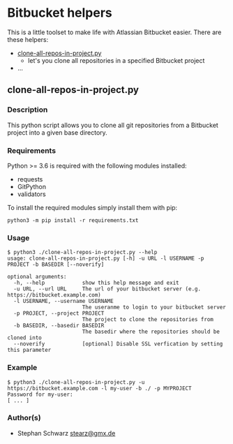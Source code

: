 # Bitbucket helpers

This is a little toolset to make life with Atlassian Bitbucket easier.
There are these helpers:
- [clone-all-repos-in-project.py](#clone-all-repos-in-project.py)
  - let's you clone all repositories in a specified Bitbucket project
- ...
## clone-all-repos-in-project.py

### Description

This python script allows you to clone all git repositories from a Bitbucket project into a given base directory.

### Requirements

Python >= 3.6 is required with the following modules installed:

- requests
- GitPython
- validators

To install the required modules simply install them with pip:

    python3 -m pip install -r requirements.txt

### Usage

    $ python3 ./clone-all-repos-in-project.py --help
    usage: clone-all-repos-in-project.py [-h] -u URL -l USERNAME -p PROJECT -b BASEDIR [--noverify]

    optional arguments:
      -h, --help            show this help message and exit
      -u URL, --url URL     The url of your bitbucket server (e.g. https://bitbucket.example.com)
      -l USERNAME, --username USERNAME
                            The useranme to login to your bitbucket server
      -p PROJECT, --project PROJECT
                            The project to clone the repositories from
      -b BASEDIR, --basedir BASEDIR
                            The basedir where the repositories should be cloned into
      --noverify            [optional] Disable SSL verfication by setting this parameter

### Example

    $ python3 ./clone-all-repos-in-project.py -u https://bitbucket.example.com -l my-user -b ./ -p MYPROJECT
    Password for my-user:  
    [ ... ]

### Author(s)

- Stephan Schwarz <stearz@gmx.de>
